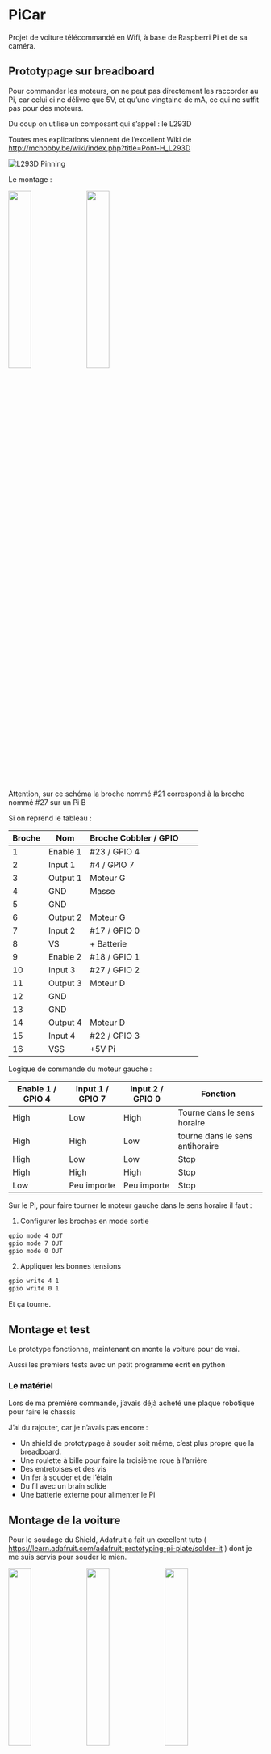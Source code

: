# PiCar

Projet de voiture télécommandé en Wifi, à base de Raspberri Pi et de sa caméra.

## Prototypage sur breadboard
Pour commander les moteurs, on ne peut pas directement les raccorder au Pi, car celui ci ne délivre que 5V, et qu’une vingtaine de mA, ce qui ne suffit pas pour des moteurs.

Du coup on utilise un composant qui s’appel : le L293D

Toutes mes explications viennent de l’excellent Wiki de http://mchobby.be/wiki/index.php?title=Pont-H_L293D

![L293D Pinning](images/L293-pinning.jpg)


Le montage :

<img src="images/PiCar_bb.png"   width="30%">
<img src="images/PiCar_bbZOOM.png"   width="30%" >

Attention, sur ce schéma la broche nommé #21 correspond à la broche nommé #27 sur un Pi B

Si on reprend le tableau :

| Broche | Nom      | Broche Cobbler / GPIO |   |   |
|--------|----------|-----------------------|---|---|
| 1      | Enable 1 | #23 / GPIO 4          |   |   |
| 2      | Input 1  | #4 / GPIO 7           |   |   |
| 3      | Output 1 | Moteur G              |   |   |
| 4      | GND      | Masse                 |   |   |
| 5      | GND      |                       |   |   |
| 6      | Output 2 | Moteur G              |   |   |
| 7      | Input 2  | #17 / GPIO 0          |   |   |
| 8      | VS       | + Batterie            |   |   |
| 9      | Enable 2 | #18 / GPIO 1          |   |   |
| 10     | Input 3  | #27 / GPIO 2          |   |   |
| 11     | Output 3 | Moteur D              |   |   |
| 12     | GND      |                       |   |   |
| 13     | GND      |                       |   |   |
| 14     | Output 4 | Moteur D              |   |   |
| 15     | Input 4  | #22 / GPIO 3          |   |   |
| 16     | VSS      | +5V Pi                |   |   |

Logique de commande du moteur gauche :

| Enable 1 / GPIO 4 | Input 1 / GPIO 7 | Input 2 / GPIO 0 | Fonction                        |
|-------------------|------------------|------------------|---------------------------------|
| High              | Low              | High             | Tourne dans le sens horaire     |
| High              | High             | Low              | tourne dans le sens antihoraire |
| High              | Low              | Low              | Stop                            |
| High              | High             | High             | Stop                            |
| Low               | Peu importe      | Peu importe      | Stop                            |

Sur le Pi, pour faire tourner le moteur gauche dans le sens horaire il faut :

1. Configurer les broches en mode sortie
```bash
gpio mode 4 OUT
gpio mode 7 OUT
gpio mode 0 OUT
```

2. Appliquer les bonnes tensions
```bash
gpio write 4 1
gpio write 0 1
```

Et ça tourne.

## Montage et test

Le prototype fonctionne, maintenant on monte la voiture pour de vrai.

Aussi les premiers tests avec un petit programme écrit en python

### Le matériel

Lors de ma première commande, j’avais déjà acheté une plaque robotique pour faire le chassis

J’ai du rajouter, car je n’avais pas encore :

- Un shield de prototypage à souder soit même, c’est plus propre que la breadboard.
- Une roulette à bille pour faire la troisième roue à l’arrière
- Des entretoises et des vis
- Un fer à souder et de l’étain
- Du fil avec un brain solide
- Une batterie externe pour alimenter le Pi

## Montage de la voiture

Pour le soudage du Shield, Adafruit a fait un excellent tuto ( https://learn.adafruit.com/adafruit-prototyping-pi-plate/solder-it ) dont je me suis servis pour souder le mien.

<img src="images/Projet-PiCar-3-1024x768.jpg"   width="30%" >
<img src="images/Projet-PiCar-4-1024x768.jpg"   width="30%" >
<img src="images/Projet-PiCar-5-1024x768.jpg"   width="30%" >
<img src="images/Projet-PiCar-6-1024x768.jpg"   width="30%" >

## Premier test

### Connecter le Pi au réseau Wifi

Je reviendrais pas sur la procédure pour connecter le Pi à un réseau Wifi.

Il y a tellement de sujet qui en parle ( cf Generation Linux pour Raspbian 7, framboise314 pour Raspbian 8 )

### Programme de test

Avant d’embarquer le code dans une page web avec le retour de la caméra je suis passé par ce petit code qui permet de simplement tester la conduite en SSH dans un terminal :

```python
#!/usr/bin/env python
#coding=utf-8
#    Ce programme permet de controler  la voiture robot avec les touches de clavier

#Déclaration
from time import sleep
import RPi.GPIO as GPIO
import sys, termios, atexit
from select import select   
import serial
from threading import Thread

out = serial.Serial('/dev/ttyAMA0',38400)


#Déclaration des GPIOs

#Moteur 1
EnA = 4
Out1 = 17
Out2 = 22
#Moteur2
EnB = 18
Out3 = 23
Out4 = 27

#Il existe 2 mode pour déclarer les GPIO, soit GPIO.BOARD soit GPIO.BCM
GPIO.setmode(GPIO.BCM)

###### Pour capturer les touches utilisés sur le clavier et lancer la bonne commande    ###### 
###### On utilise ce petit bout de code : http://code.activestate.com/recipes/572182/    ###### 

# save the terminal settings
fd = sys.stdin.fileno()
new_term = termios.tcgetattr(fd)
old_term = termios.tcgetattr(fd)

# new terminal setting unbuffered
new_term[3] = (new_term[3] &amp; ~termios.ICANON &amp; ~termios.ECHO)

# switch to normal terminal
def set_normal_term():
    termios.tcsetattr(fd, termios.TCSAFLUSH, old_term)

# switch to unbuffered terminal
def set_curses_term():
    termios.tcsetattr(fd, termios.TCSAFLUSH, new_term)

def putch(ch):
    sys.stdout.write(ch)

def getch():
    return sys.stdin.read(1)

def getche():
    ch = getch()
    putch(ch)
    return ch

def kbhit():
    dr,dw,de = select([sys.stdin], [], [], 0)
    return dr &lt;&gt; []
    
######         ######     SUITE PLUS TARD        ######             ###### 


# Fonction qui permet de faire avancer la voiture
# Pour rappel, les 2 enable à 1, et 1 commande de chaque moteur à 1
def Forward():
   GPIO.output(Out1,True)
   GPIO.output(Out3,True)
   GPIO.output(Out2,False)
   GPIO.output(Out4,False)
   GPIO.output(EnA,True)
   GPIO.output(EnB,True)

# Fonction qui permet de stopper la voiture

def Stop():
   GPIO.output(Out1,False)
   GPIO.output(Out3,False)
   GPIO.output(Out2,False)
   GPIO.output(Out4,False)
   GPIO.output(EnA,True)
   GPIO.output(EnB,True)

def Standby():
   GPIO.output(Out1,False)
   GPIO.output(Out3,False)
   GPIO.output(Out2,False)
   GPIO.output(Out4,False)
   GPIO.output(EnA,False)
   GPIO.output(EnB,False)

# Fonction qui permet de faire reculer la voiture
# Pour rappel, les 2 enable à 1, et 1 commande de chaque moteur à 1 ( les 2 qui étaient à 0 pour avancer )
def Reverse():
   GPIO.output(Out2,True)
   GPIO.output(Out4,True)
   GPIO.output(Out1,False)
   GPIO.output(Out3,False)
   GPIO.output(EnA,True)
   GPIO.output(EnB,True)
   
# Fonction qui permet de faire tourner la voiture à droite

def TurnRight():
   GPIO.output(Out1,True)
   GPIO.output(Out3,False)
   GPIO.output(Out2,False)
   GPIO.output(Out4,True)
   GPIO.output(EnA,True)
   GPIO.output(EnB,True)
   
# Fonction qui permet de faire tourner la voiture à gauche

def TurnLeft():
   GPIO.output(Out1,False)
   GPIO.output(Out3,True)
   GPIO.output(Out2,True)
   GPIO.output(Out4,False)
   GPIO.output(EnA,True)
   GPIO.output(EnB,True)




GPIO.setmode(GPIO.BCM)

# Déclaration Enable du moteur 1 en OUT
GPIO.setup(EnA,GPIO.OUT)
GPIO.output(EnA, False)

# Déclaration Enable du moteur 2 en OUT

GPIO.setup(EnB,GPIO.OUT)
GPIO.output(EnB, False)


# Déclaration des pins controle moteur en OUT

GPIO.setup(Out1,GPIO.OUT)
GPIO.setup(Out2,GPIO.OUT)
GPIO.setup(Out3,GPIO.OUT)
GPIO.setup(Out4,GPIO.OUT)

# Toutes les pins à 0

GPIO.output(Out1,False)
GPIO.output(Out2,False)
GPIO.output(Out3,False)
GPIO.output(Out4,False)


# Avant de commencer, test de chaque fonction
Forward()
sleep(1)
Reverse()
sleep(1)
TurnLeft()
sleep(5)
TurnRight()
sleep(5)
Stop()
sleep(1)
Standby()

###### Pour capturer les touches utilisés sur le clavier et lancer la bonne commande    ###### 
###### On utilise ce petit bout de code : http://code.activestate.com/recipes/572182/    ###### 
######                                 SUITE                                                ###### 

if __name__ == '__main__':
    atexit.register(set_normal_term)
    set_curses_term()

while True:
  key = getch()
  if key== "p":
   print "exit"
   break
  elif key=="s":
   Forward()
  elif key=="d":
   TurnLeft()
  elif key=="q":
   TurnRight()
  elif key=="z":
   Reverse()
  else:
   Stop()   
   
######                                 FIN                                                ###### 

Standby()
GPIO.cleanup()
```

Le code parle de lui même.

Si les touches sont inversés, plusieurs possibilités :

- Changer le sens des fils sur les bornes moteurs du Shield
- Inverse les touches dans le code ( plus facile )

Une vidéo :

[![PiCar](https://img.youtube.com/vi/tTWgFqdgM5U/0.jpg)](https://www.youtube.com/watch?v=tTWgFqdgM5U)

# La caméra

Pour l’installation physique du module caméra la documentation officielle est disponible ici ( http://www.raspberrypi.org/documentation/usage/camera/README.md )

La commande vcgencmd get_camera permet de connaitre létat du module caméra :
```bash
pi@raspberry ~ $ vcgencmd get_camera
supported=1 detected=1
```
- Supported permet de savoir si votre système est configuré pour utiliser le module
- Detected permet de savoir si le système a bien détecté que le module est branché

Pour être certain :
```bash
pi@raspberry ~ $ raspistill -o cam.jpg
```
## MJPG-Streamer

MJPG-Streamer est un programme qui permet de transformer les photos prisent par la caméra en un flux vidéo visionable par HTTP, VLC, ..

Installation des prérequis
```bash
pi@raspberry ~ $ sudo apt-get install libjpeg8-dev cmake
```
Dans le dossier picar dans le home de pi ( /home/pi/picar ) nous allons télécharger le programme mjpg-streamer avec prise en charge du plugin raspicam :

```bash
pi@raspberry ~ $ git clone https://github.com/jacksonliam/mjpg-streamer.git ~/picar/mjpg-streamer
pi@raspberry ~ $ cd ~/picar/mjpg-streamer/mjpg-streamer-experimental
pi@raspberry ~ $ make
pi@raspberry ~ $ sudo make install
```
Voici 2 scripts pour lancer et arrêter le streaming de la caméra, à placer dans le dossier picar

Note : En fonction de l’endroit ou se trouve l’exécutable de mjpg-streamer, vous devrez peut être changer le script

Script de lancement :
```bash
#!/bin/bash
if pgrep mjpg_streamer &gt; /dev/null
 then
   echo "mjpg_streamer already running"
 else
  LD_LIBRARY_PATH=/home/pi/picar/mjpg-streamer/mjpg-streamer-experimental/ /home/pi/picar/mjpg-streamer/mjpg-streamer-experimental/mjpg_streamer -i "input_raspicam.so -fps 15 -q 50 -x 640 -y 480" -o "output_http.so -p 9000 -w /home/pi/picar/mjpg-streamer/mjpg-streamer-experimental/www" &gt; /dev/null 2&gt;&amp;1&amp;
  echo "mjpg_streamer started"
fi
```
Script d’arrêt :
```bash
#!/bin/bash
if pgrep mjpg_streamer
 then
   kill $(pgrep mjpg_streamer) &gt; /dev/null 2&gt;&amp;1
   echo "mjpg_streamer stopped"
 else
   echo "mjpg_streamer not running"
fi
```
Une fois l’application démarré rendez vous sur http://ADD.IP.DU.PI:9000 onglet « Stream »

<img src="images/145444.jpg"   width="40%" >

## L’interface web

Pour contrôler la PiCar à partir d’une page web j’ai découvert le projet WebIOPi qui est spécialement conçu pour contrôler les ports GPIO du raspberry Pi grâce à python / javascript / html

<img src="images/webiopi-new.png"   width="60%" >

Mise à jour 2018 : Webiopi a était arrêté en 2015 pour faire un dérivé commercial. Heuresement quelqu’un à reprit le projet et continue de le maintenir. On peut donc encore l’utiliser en 2018 et avec Debian Stretch. Merci à Thortex ( https://github.com/thortex/rpi3-webiopi )

## Installation de WebIOPi
```bash
#On clone le dépot git
git clone https://github.com/thortex/rpi3-webiopi.git
cd rpi3-webiopi
#Ensuite on se déplace dans le répertoire dev pour installer les prérequis
cd dev
./01_setup-required-packages.sh
./03_install_python_dev.sh
./10_make_deb.sh
#Une fois les paquets crées on peut passez à l'installation
sudo dpkg -i ~/build.webiopi/python2-webiopi*.deb
sudo webiopi-select-python 2
sudo systemctl daemon-reload
sudo systemctl restart webiopi
```

## Découverte de WebIOPi

Une fois installé, on peut tester les possibilités via la page d’exemple :
```bash
pi@raspberrypi ~ $ sudo webiopi
```
On se rend sur l’adresse IP du Pi : http://ADD.IP.DU.PI:8000

Le login et mot de passe par défaut sont : webiopi / raspberry

Rendez vous dans « GPIO Header  »

<img src="images/webiopi-chrome.png"   width="60%" >

- Un clique sur OUT/IN permet de paramétrer un GPIO en mode entrée ou sortie
- Un clique sur le GPIO permet de changer l’état ( 0 ou 1 )

## Créer le projet PiCar avec WebIOPi

Créer 2 répertoires, un pour le code python et un autre pour les pages web dans le dossier picar ( /home/pi/picar ) :

```bash
>pi@raspberrypi ~ $ mkdir html python
```

Les fichiers à placer dans les dossiers sont sur dans le dépot.

Puis éditer le fichier /etc/webiopi/config pour configurer notre projet

- Localiser la section [SCRIPTS], et ajouter la ligne pour charger notre script python

```bash
 [SCRIPTS]
 myscript = /home/pi/picar/python/web.py
```

- Localiser la section [HTTP], et ajouter la ligne pour dire à WebIOPi ou trouver les pages webs

```bash
 [HTTP]
 doc-root = /home/pi/picar/html
```

Et voila !

Pour tester, il faut d’abord lancer le stream de la caméra ( via le script Live par exemple )

Puis le serveur WebIOPi avec :
```bash
pi@raspberrypi ~ $ sudo webiopi -c /etc/webiopi/config
```

Rendez vous maintenant sur http://ADD:IP:DU:PI:9000

<img src="images/WebRobot-1.png"   width="60%" >

Sur tablette ou smartphone, les fonctions html onmouseup et onmousedown ne fonctionne pas.

Supprimer les et utiliser plutôt le bouton Stop